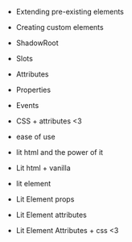 

- Extending pre-existing elements
- Creating custom elements
- ShadowRoot
- Slots
- Attributes
- Properties 
- Events
- CSS + attributes <3
- ease of use

- lit html and the power of it
- Lit html + vanilla

- lit element
- Lit Element props
- Lit Element attributes
- Lit Element Attributes + css <3
